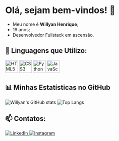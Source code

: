 # Olá, sejam bem-vindos! 👋

- Meu nome é **Willyan Henrique**;
- 19 anos;
- Desenvolvedor Fullstack em ascensão.

## 🚀 Linguagens que Utilizo:
<p align="left">
  <img src="https://cdn.jsdelivr.net/gh/devicons/devicon/icons/html5/html5-original.svg" alt="HTML5" width="40" height="40"/>
  <img src="https://cdn.jsdelivr.net/gh/devicons/devicon/icons/css3/css3-original.svg" alt="CSS3" width="40" height="40"/>
  <img src="https://cdn.jsdelivr.net/gh/devicons/devicon/icons/python/python-original.svg" alt="Python" width="40" height="40"/>
  <img src="https://cdn.jsdelivr.net/gh/devicons/devicon/icons/javascript/javascript-original.svg" alt="JavaScript" width="40" height="40"/>
</p>


## 📊 Minhas Estatísticas no GitHub
![Willyan's GitHub stats](https://github-readme-stats.vercel.app/api?username=sayuriexe&show_icons=true&theme=radical)
![Top Langs](https://github-readme-stats.vercel.app/api/top-langs/?username=sayuriexe&layout=compact&theme=radical)

## 📫 Contatos:
<p align="left">
  <a href="https://www.linkedin.com/in/willyan-henrique-da-silva-americo-b2a138216/" target="_blank">
    <img src="https://img.shields.io/badge/LinkedIn-0077B5?style=for-the-badge&logo=linkedin&logoColor=white" alt="LinkedIn">
  </a>
  <a href="https://www.instagram.com/rfasayuri/" target="_blank">
    <img src="https://img.shields.io/badge/Instagram-E4405F?style=for-the-badge&logo=instagram&logoColor=white" alt="Instagram">
  </a>
</p>
